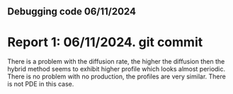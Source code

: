 ## Debugging code 06/11/2024

# Report 1: 06/11/2024. git commit 

There is a problem with the diffusion rate, the higher the diffusion then the hybrid method seems to exhibit higher profile which looks almost periodic. There is no problem with no production, the profiles are very similar. There is not PDE in this case. 